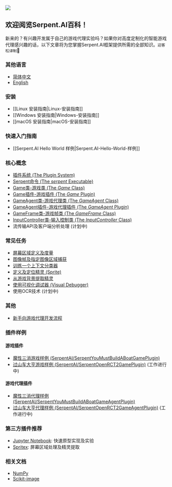 ![](https://s3.ca-central-1.amazonaws.com/serpent-ai-assets/wiki/wiki_home.png)

## 欢迎阅览Serpent.AI百科！

新来的？有兴趣开发属于自己的游戏代理实验吗？如果你对高度定制化的智能游戏代理感兴趣的话，以下文章将为您掌握Serpent.AI框架提供所需的全部知识。```迎客松译制```:seedling:

### 其他语言

* [简体中文](Home_zh_cn)
* [English](Home)

### 安装
* [[Linux 安装指南|Linux-安装指南]]
* [[Windows 安装指南|Windows-安装指南]]
* [[macOS 安装指南|macOS-安装指南]]

### 快速入门指南

* [[Serpent.AI Hello World 样例|Serpent.AI-Hello-World-样例]]

### 核心概念

* [插件系统 (The Plugin System)](https://github.com/SerpentAI/SerpentAI/wiki/插件系统-(The-Plugin-System))
* [Serpent命令 (The _serpent_ Executable)](https://github.com/SerpentAI/SerpentAI/wiki/Serpent命令-(The-serpent-Executable))
* [Game类-游戏类 (The _Game_ Class)](https://github.com/SerpentAI/SerpentAI/wiki/Game类-游戏类-(The-Game-Class))
* [Game插件-游戏插件 (The _Game_ Plugin)](https://github.com/SerpentAI/SerpentAI/wiki/Game插件-游戏插件-(The-Game-Plugin))
* [GameAgent类-游戏代理类 (The _GameAgent_ Class)](https://github.com/SerpentAI/SerpentAI/wiki/GameAgent类-游戏代理类-(The-GameAgent-Class))
* [GameAgent插件-游戏代理插件 (The _GameAgent_ Plugin)](https://github.com/SerpentAI/SerpentAI/wiki/GameAgent插件-游戏代理插件-(The-GameAgent-Plugin))
* [GameFrame类-游戏帧类 (The _GameFrame_ Class)](https://github.com/SerpentAI/SerpentAI/wiki/GameFrame类-游戏帧类-(The-GameFrame-Class))
* [InputController类-输入控制类 (The _InputController_ Class)](https://github.com/SerpentAI/SerpentAI/wiki/InputController类-输入控制类-(The-InputController-Class))
* 流传输API及客户端分析处理 (计划中)

### 常见任务

* [屏幕区域定义及度量](https://github.com/SerpentAI/SerpentAI/wiki/屏幕区域定义及度量)
* [图像帧及指定图像区域捕获](https://github.com/SerpentAI/SerpentAI/wiki/图像帧及指定图像区域捕获)
* [训练一个上下文分类器](https://github.com/SerpentAI/SerpentAI/wiki/训练一个上下文分类器)
* [定义及定位精灵 (Sprite)](https://github.com/SerpentAI/SerpentAI/wiki/定义及定位精灵-(Sprite))
* [从游戏背景提取精灵](https://github.com/SerpentAI/SerpentAI/wiki/从游戏背景提取精灵)
* [使用可视化调试器 (Visual Debugger)](https://github.com/SerpentAI/SerpentAI/wiki/使用可视化调试器-(Visual-Debugger))
* 使用OCR技术 (计划中)

### 其他

* [新手向游戏代理开发流程](https://github.com/SerpentAI/SerpentAI/wiki/Game-Agent-Development-Starter-Workflow)

### 插件样例

#### 游戏插件

* [魔性三消游戏样例 (SerpentAI/SerpentYouMustBuildABoatGamePlugin)](https://github.com/SerpentAI/SerpentYouMustBuildABoatGamePlugin)
* [过山车大亨游戏样例 (SerpentAI/SerpentOpenRCT2GamePlugin)](https://github.com/SerpentAI/SerpentOpenRCT2GamePlugin) (工作进行中)

#### 游戏代理插件

* [魔性三消代理样例 (SerpentAI/SerpentYouMustBuildABoatGameAgentPlugin)](https://github.com/SerpentAI/SerpentYouMustBuildABoatGameAgentPlugin)
* [过山车大亨代理样例 (SerpentAI/SerpentOpenRCT2GameAgentPlugin)](https://github.com/SerpentAI/SerpentOpenRCT2GameAgentPlugin) (工作进行中)

### 第三方插件推荐

* [Jupyter Notebook](https://github.com/jupyter/notebook): 快速原型实现及实验
* [Spritex](https://github.com/codetorex/spritex): 屏幕区域处理及精灵提取

### 相关文档

* [NumPy](https://docs.scipy.org/doc/numpy-dev/dev/)
* [Scikit-image](http://scikit-image.org/docs/stable/)